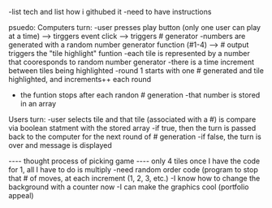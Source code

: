 -list tech and list how i githubed it
-need to have instructions

psuedo:
Computers turn:
-user presses play button (only one user can play at a time) --> tirggers event click --> triggers # generator
-numbers are generated with a random number generator function (#1-4) --> # output triggers the "tile highlight" funtion
-each tile is represented by a number that cooresponds to random number generator
-there is a time increment between tiles being highlighted
-round 1 starts with one # generated and tile highlighted, and increments++ each round

- the funtion stops after each randon # generation
  -that number is stored in an array

Users turn:
-user selects tile and that tile (associated with a #) is compare via boolean statment with the stored array
-if true, then the turn is passed back to the computer for the next round of # generation
-if false, the turn is over and message is displayed

---- thought process of picking game ----
only 4 tiles
once I have the code for 1, all I have to do is multiply
-need random order code (program to stop that # of moves, at each increment (1, 2, 3, etc.)
-I know how to change the background with a counter now
-I can make the graphics cool (portfolio appeal)
